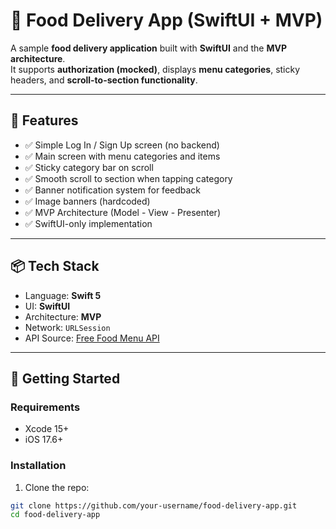 # 🍔 Food Delivery App (SwiftUI + MVP)

A sample **food delivery application** built with **SwiftUI** and the **MVP architecture**.  
It supports **authorization (mocked)**, displays **menu categories**, sticky headers, and **scroll-to-section functionality**.

---

## 🚀 Features

- ✅ Simple Log In / Sign Up screen (no backend)
- ✅ Main screen with menu categories and items
- ✅ Sticky category bar on scroll
- ✅ Smooth scroll to section when tapping category
- ✅ Banner notification system for feedback
- ✅ Image banners (hardcoded)
- ✅ MVP Architecture (Model - View - Presenter)
- ✅ SwiftUI-only implementation

---

## 📦 Tech Stack

- Language: **Swift 5**
- UI: **SwiftUI**
- Architecture: **MVP**
- Network: `URLSession`
- API Source: [Free Food Menu API](https://free-food-menus-api-two.vercel.app/)

---

## 🧪 Getting Started

### Requirements

- Xcode 15+
- iOS 17.6+

### Installation

1. Clone the repo:

```bash
git clone https://github.com/your-username/food-delivery-app.git
cd food-delivery-app

